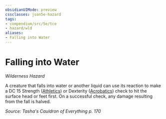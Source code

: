 ```yaml
---
obsidianUIMode: preview
cssclasses: json5e-hazard
tags:
- compendium/src/5e/tce
- hazard/wld
aliases:
- Falling into Water
---
```

# Falling into Water
*Wilderness Hazard*  

A creature that falls into water or another liquid can use its reaction to make a DC 15 Strength ([Athletics](skills.md#Athletics)) or Dexterity ([Acrobatics](skills.md#Acrobatics)) check to hit the surface head or feet first. On a successful check, any damage resulting from the fall is halved.

*Source: Tasha's Cauldron of Everything p. 170*